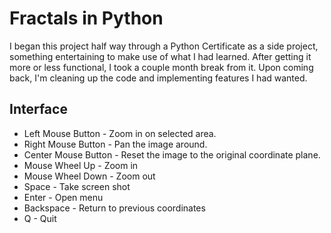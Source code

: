 # Fractals in Python

I began this project half way through a Python Certificate as a side project, something
entertaining to make use of what I had learned.  After getting it more or less
functional, I took a couple month break from it.  Upon coming back, I'm cleaning up the
code and implementing features I had wanted.

## Interface

* Left Mouse Button -  Zoom in on selected area.
* Right Mouse Button - Pan the image around.
* Center Mouse Button - Reset the image to the original coordinate plane.
* Mouse Wheel Up - Zoom in
* Mouse Wheel Down - Zoom out
* Space - Take screen shot
* Enter - Open menu
* Backspace - Return to previous coordinates
* Q - Quit
